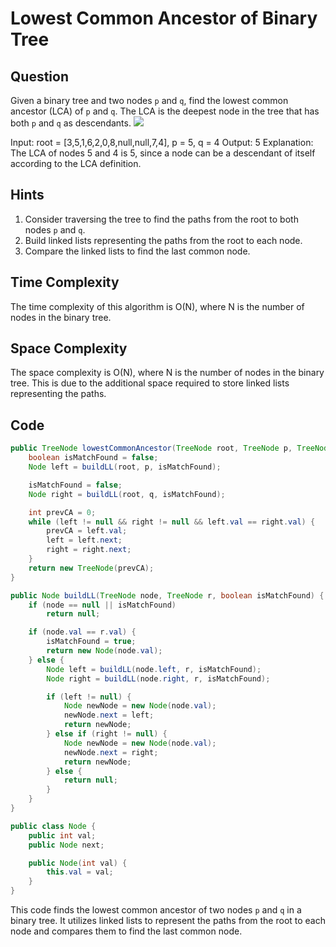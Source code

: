 # Lowest Common Ancestor of Binary Tree

## Question

Given a binary tree and two nodes `p` and `q`, find the lowest common ancestor (LCA) of `p` and `q`. The LCA is the deepest node in the tree that has both `p` and `q` as descendants.
![](https://assets.leetcode.com/uploads/2018/12/14/binarytree.png)

Input: root = [3,5,1,6,2,0,8,null,null,7,4], p = 5, q = 4
Output: 5
Explanation: The LCA of nodes 5 and 4 is 5, since a node can be a descendant of itself according to the LCA definition.

## Hints

1. Consider traversing the tree to find the paths from the root to both nodes `p` and `q`.
2. Build linked lists representing the paths from the root to each node.
3. Compare the linked lists to find the last common node.

## Time Complexity

The time complexity of this algorithm is O(N), where N is the number of nodes in the binary tree.

## Space Complexity

The space complexity is O(N), where N is the number of nodes in the binary tree. This is due to the additional space required to store linked lists representing the paths.

## Code

```java
public TreeNode lowestCommonAncestor(TreeNode root, TreeNode p, TreeNode q) {
    boolean isMatchFound = false;
    Node left = buildLL(root, p, isMatchFound);

    isMatchFound = false;
    Node right = buildLL(root, q, isMatchFound);

    int prevCA = 0;
    while (left != null && right != null && left.val == right.val) {
        prevCA = left.val;
        left = left.next;
        right = right.next;
    }
    return new TreeNode(prevCA);
}

public Node buildLL(TreeNode node, TreeNode r, boolean isMatchFound) {
    if (node == null || isMatchFound)
        return null;

    if (node.val == r.val) {
        isMatchFound = true;
        return new Node(node.val);
    } else {
        Node left = buildLL(node.left, r, isMatchFound);
        Node right = buildLL(node.right, r, isMatchFound);

        if (left != null) {
            Node newNode = new Node(node.val);
            newNode.next = left;
            return newNode;
        } else if (right != null) {
            Node newNode = new Node(node.val);
            newNode.next = right;
            return newNode;
        } else {
            return null;
        }
    }
}

public class Node {
    public int val;
    public Node next;

    public Node(int val) {
        this.val = val;
    }
}
```

This code finds the lowest common ancestor of two nodes `p` and `q` in a binary tree. It utilizes linked lists to represent the paths from the root to each node and compares them to find the last common node.